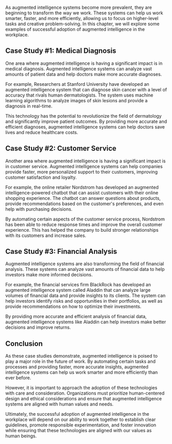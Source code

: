 



As augmented intelligence systems become more prevalent, they are beginning to transform the way we work. These systems can help us work smarter, faster, and more efficiently, allowing us to focus on higher-level tasks and creative problem-solving. In this chapter, we will explore some examples of successful adoption of augmented intelligence in the workplace.

Case Study #1: Medical Diagnosis
--------------------------------

One area where augmented intelligence is having a significant impact is in medical diagnosis. Augmented intelligence systems can analyze vast amounts of patient data and help doctors make more accurate diagnoses.

For example, Researchers at Stanford University have developed an augmented intelligence system that can diagnose skin cancer with a level of accuracy that rivals human dermatologists. The system uses machine learning algorithms to analyze images of skin lesions and provide a diagnosis in real-time.

This technology has the potential to revolutionize the field of dermatology and significantly improve patient outcomes. By providing more accurate and efficient diagnoses, augmented intelligence systems can help doctors save lives and reduce healthcare costs.

Case Study #2: Customer Service
-------------------------------

Another area where augmented intelligence is having a significant impact is in customer service. Augmented intelligence systems can help companies provide faster, more personalized support to their customers, improving customer satisfaction and loyalty.

For example, the online retailer Nordstrom has developed an augmented intelligence-powered chatbot that can assist customers with their online shopping experience. The chatbot can answer questions about products, provide recommendations based on the customer's preferences, and even help with purchasing decisions.

By automating certain aspects of the customer service process, Nordstrom has been able to reduce response times and improve the overall customer experience. This has helped the company to build stronger relationships with its customers and increase sales.

Case Study #3: Financial Analysis
---------------------------------

Augmented intelligence systems are also transforming the field of financial analysis. These systems can analyze vast amounts of financial data to help investors make more informed decisions.

For example, the financial services firm BlackRock has developed an augmented intelligence system called Aladdin that can analyze large volumes of financial data and provide insights to its clients. The system can help investors identify risks and opportunities in their portfolios, as well as provide recommendations on how to optimize their investments.

By providing more accurate and efficient analysis of financial data, augmented intelligence systems like Aladdin can help investors make better decisions and improve returns.

Conclusion
----------

As these case studies demonstrate, augmented intelligence is poised to play a major role in the future of work. By automating certain tasks and processes and providing faster, more accurate insights, augmented intelligence systems can help us work smarter and more efficiently than ever before.

However, it is important to approach the adoption of these technologies with care and consideration. Organizations must prioritize human-centered design and ethical considerations and ensure that augmented intelligence systems are aligned with human values and needs.

Ultimately, the successful adoption of augmented intelligence in the workplace will depend on our ability to work together to establish clear guidelines, promote responsible experimentation, and foster innovation while ensuring that these technologies are aligned with our values as human beings.
